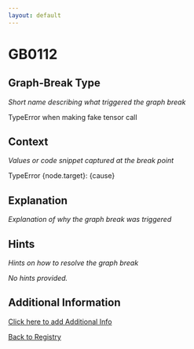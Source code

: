 ```yaml
---
layout: default
---
```

# GB0112

## Graph-Break Type
*Short name describing what triggered the graph break*

TypeError when making fake tensor call

## Context
*Values or code snippet captured at the break point*

TypeError {node.target}: {cause}

## Explanation
*Explanation of why the graph break was triggered*



## Hints
*Hints on how to resolve the graph break*

*No hints provided.*


## Additional Information

<!-- ADDITIONAL INFORMATION START - Add custom information below this line -->

<!-- ADDITIONAL INFORMATION END -->


[Click here to add Additional Info](https://github.com/meta-pytorch/compile-graph-break-site/edit/main/docs/gb/gb0112.md)

[Back to Registry](../index.html)
